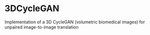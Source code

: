 # 3DCycleGAN
 Implementation of a 3D CycleGAN (volumetric biomedical images) for unpaired image-to-image translation